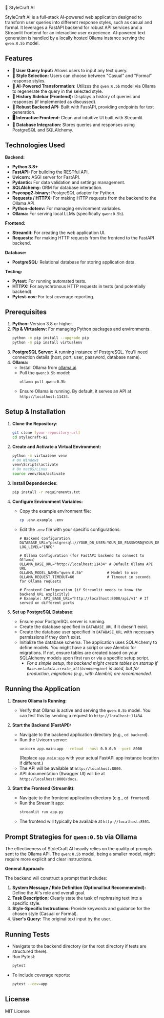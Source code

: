 🔄 StyleCraft AI

StyleCraft AI is a full-stack AI-powered web application designed to transform user queries into different response styles, such as casual and formal. It leverages a FastAPI backend for robust API services and a Streamlit frontend for an interactive user experience. AI-powered text generation is handled by a locally hosted Ollama instance serving the `qwen:0.5b` model.

## Features

*   **📝 User Query Input:** Allows users to input any text query.
*   **🔄 Style Selection:** Users can choose between "Casual" and "Formal" response styles.
*   **🤖 AI-Powered Transformation:** Utilizes the `qwen:0.5b` model via Ollama to regenerate the query in the selected style.
*   **📜 History Sidebar (Frontend):** Displays a history of queries and responses (if implemented as discussed).
*   **🚀 Robust Backend API:** Built with FastAPI, providing endpoints for text generation.
*   **🖥️ Interactive Frontend:** Clean and intuitive UI built with Streamlit.
*   **💾 Database Integration:** Stores queries and responses using PostgreSQL and SQLAlchemy.

## Technologies Used

**Backend:**
*   **Python 3.8+**
*   **FastAPI:** For building the RESTful API.
*   **Uvicorn:** ASGI server for FastAPI.
*   **Pydantic:** For data validation and settings management.
*   **SQLAlchemy:** ORM for database interaction.
*   **Psycopg2-binary:** PostgreSQL adapter for Python.
*   **Requests / HTTPX:** For making HTTP requests from the backend to the Ollama API.
*   **Python-dotenv:** For managing environment variables.
*   **Ollama:** For serving local LLMs (specifically `qwen:0.5b`).

**Frontend:**
*   **Streamlit:** For creating the web application UI.
*   **Requests:** For making HTTP requests from the frontend to the FastAPI backend.

**Database:**
*   **PostgreSQL:** Relational database for storing application data.

**Testing:**
*   **Pytest:** For running automated tests.
*   **HTTPX:** For asynchronous HTTP requests in tests (and potentially backend).
*   **Pytest-cov:** For test coverage reporting.

## Prerequisites

1.  **Python:** Version 3.8 or higher.
2.  **Pip & Virtualenv:** For managing Python packages and environments.
    ```bash
    python -m pip install --upgrade pip
    python -m pip install virtualenv
    ```
3.  **PostgreSQL Server:** A running instance of PostgreSQL. You'll need connection details (host, port, user, password, database name).
4.  **Ollama:**
    *   Install Ollama from [ollama.ai](https://ollama.ai/).
    *   Pull the `qwen:0.5b` model:
        ```bash
        ollama pull qwen:0.5b
        ```
    *   Ensure Ollama is running. By default, it serves an API at `http://localhost:11434`.

## Setup & Installation

1.  **Clone the Repository:**
    ```bash
    git clone [your-repository-url]
    cd stylecraft-ai
    ```

2.  **Create and Activate a Virtual Environment:**
    ```bash
    python -m virtualenv venv
    # On Windows
    venv\Scripts\activate
    # On macOS/Linux
    source venv/bin/activate
    ```

3.  **Install Dependencies:**
    ```bash
    pip install -r requirements.txt
    ```

4.  **Configure Environment Variables:**
    *   Copy the example environment file:
        ```bash
        cp .env.example .env
        ```
    *   Edit the `.env` file with your specific configurations:
        ```env
        # Backend Configuration
        DATABASE_URL="postgresql://YOUR_DB_USER:YOUR_DB_PASSWORD@YOUR_DB_HOST:YOUR_DB_PORT/YOUR_DB_NAME"
        LOG_LEVEL="INFO"

        # Ollama Configuration (for FastAPI backend to connect to Ollama)
        OLLAMA_BASE_URL="http://localhost:11434" # Default Ollama API URL
        OLLAMA_MODEL_NAME="qwen:0.5b"           # Model to use
        OLLAMA_REQUEST_TIMEOUT=60               # Timeout in seconds for Ollama requests

        # Frontend Configuration (if Streamlit needs to know the backend URL explicitly)
        # Example: API_BASE_URL="http://localhost:8000/api/v1" # If served on different ports
        ```

5.  **Set up PostgreSQL Database:**
    *   Ensure your PostgreSQL server is running.
    *   Create the database specified in `DATABASE_URL` if it doesn't exist.
    *   Create the database user specified in `DATABASE_URL` with necessary permissions if they don't exist.
    *   Initialize the database schema. The application uses SQLAlchemy to define models. You might have a script or use Alembic for migrations. If not, ensure tables are created based on your SQLAlchemy models upon first run or via a specific setup script.
        *   *For a simple setup, the backend might create tables on startup if `Base.metadata.create_all(bind=engine)` is used, but for production, migrations (e.g., with Alembic) are recommended.*

## Running the Application

1.  **Ensure Ollama is Running:**
    *   Verify that Ollama is active and serving the `qwen:0.5b` model. You can test this by sending a request to `http://localhost:11434`.

2.  **Start the Backend (FastAPI):**
    *   Navigate to the backend application directory (e.g., `cd backend`).
    *   Run the Uvicorn server:
        ```bash
        uvicorn app.main:app --reload --host 0.0.0.0 --port 8000
        ```
        (Replace `app.main:app` with your actual FastAPI app instance location if different.)
    *   The API will be available at `http://localhost:8000`.
    *   API documentation (Swagger UI) will be at `http://localhost:8000/docs`.

3.  **Start the Frontend (Streamlit):**
    *   Navigate to the frontend application directory (e.g., `cd frontend`).
    *   Run the Streamlit app:
        ```bash
        streamlit run app.py
        ```
    *   The frontend will typically be available at `http://localhost:8501`.

## Prompt Strategies for `qwen:0.5b` via Ollama

The effectiveness of StyleCraft AI heavily relies on the quality of prompts sent to the Ollama API. The `qwen:0.5b` model, being a smaller model, might require more explicit and clear instructions.

**General Approach:**

The backend will construct a prompt that includes:
1.  **System Message / Role Definition (Optional but Recommended):** Define the AI's role and overall goal.
2.  **Task Description:** Clearly state the task of rephrasing text into a specific style.
3.  **Style-Specific Instructions:** Provide keywords and guidance for the chosen style (Casual or Formal).
4.  **User's Query:** The original text input by the user.

## Running Tests

*   Navigate to the backend directory (or the root directory if tests are structured there).
*   Run Pytest:
    ```bash
    pytest
    ```
*   To include coverage reports:
    ```bash
    pytest --cov=app 
    ```
## License

MIT License

